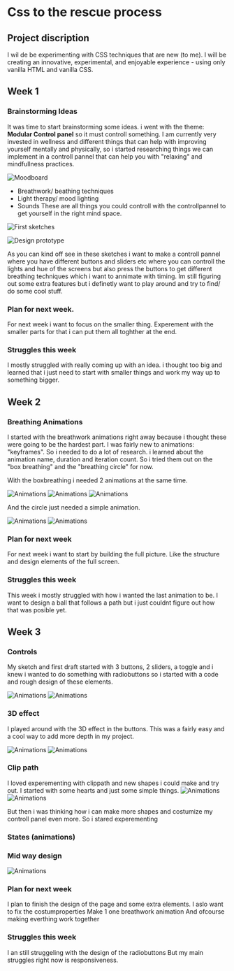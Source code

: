 # Css to the rescue process

## Project discription 
I wil de be experimenting with CSS techniques that are new (to me). I will be  creating an innovative, experimental, and enjoyable experience - using only vanilla HTML and vanilla CSS.

## Week 1

### Brainstorming Ideas 
It was time to start brainstorming some ideas. i went with the theme: **Modular Control panel** so it must controll something. 
I am currently very invested in wellness and different things that can help with improving yourself mentally and physically, so i started researching things we can implement in a controll pannel that can help you with "relaxing" and mindfullness practices. 

![Moodboard](readme-images/mindfullMoodbard.png)

- Breathwork/ beathing techniques
- Light therapy/ mood lighting
- Sounds
These are all things you could controll with the controllpannel to get yourself in the right mind space.

![First sketches](readme-images/eersteSchetsen.png)

![Design prototype](readme-images/mindfullness.png)

As you can kind off see in these sketches i want to make a controll pannel where you have different buttons and sliders etc where you can controll the lights and hue of the screens but also press the buttons to get different breathing techniques which i want to annimate with timing. Im still figuring out some extra features but i definetly want to play around and try to find/ do some cool stuff.

### Plan for next week.
For next week i want to focus on the smaller thing. Experement with the smaller parts for that i can put them all toghther at the end.

### Struggles this week
I mostly struggled with really coming up with an idea. i thought too big and learned that i just need to start with smaller things and work my way up to something bigger.

## Week 2

### Breathing Animations
I started with the breathwork animations right away because i thought these were going to be the hardest part. 
I was fairly new to animations: "keyframes". So i needed to do a lot of research. 
i learned about the animation name, duration and iteration count. So i tried them out on the "box breathing" and the "breathing circle" for now.

With the boxbreathing i needed 2 animations at the same time.

![Animations](readme-images/cubeanimation(1).png)
![Animations](readme-images/cubeanimation(2).png)
![Animations](readme-images/cubeAnimation.png)

And the circle just needed a simple animation.

![Animations](readme-images/ballanimations.png)
![Animations](readme-images/ball.png)

### Plan for next week
For next week i want to start by building the full picture. Like the structure and design elements of the full screen.

### Struggles this week
This week i mostly struggled with how i wanted the last animation to be. I want to design a ball that follows a path but i just couldnt figure out how that was posible yet. 

## Week 3 

### Controls

My sketch and first draft started with 3 buttons, 2 sliders, a toggle and i knew i wanted to do something with radiobuttons so i started with a code and rough design of these elements.

![Animations](readme-images/htmlheader.png)
![Animations](readme-images/roughdesignheader.png)

### 3D effect

I played around with the 3D effect in the buttons. This was a fairly easy and a cool way to add more depth in my project. 

![Animations](readme-images/3donbutton.png)
![Animations](readme-images/3donbuttonimg.png)

### Clip path

I loved experementing with clippath and new shapes i could make and try out. 
I started with some hearts and just some simple things.
![Animations](readme-images/heartclipcode.png)
![Animations](readme-images/clippathimg.png)

But then i was thinking how i can make more shapes and costumize my controll panel even more. So i stared experementing

<!-- toggle button clip path? -->

### States (animations)



### Mid way design
![Animations](readme-images/screenfullimg.png)

### Plan for next week
I plan to finish the design of the page and some extra elements.
I aslo want to fix the costumproperties
Make 1 one breathwork animation
And ofcourse making everthing work together 


### Struggles this week
I an still struggeling with the design of the radiobuttons
But my main struggles right now is responsiveness. 





